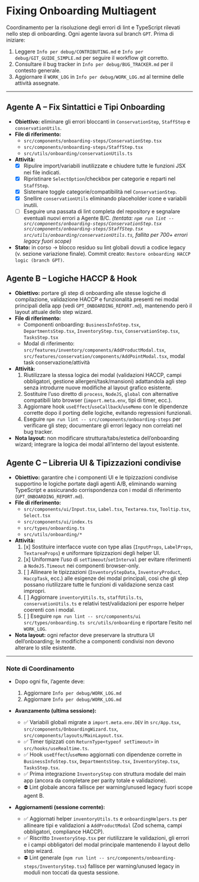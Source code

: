 # Fixing Onboarding Multiagent

Coordinamento per la risoluzione degli errori di lint e TypeScript rilevati nello step di onboarding. Ogni agente lavora sul branch `GPT`. Prima di iniziare:

1. Leggere `Info per debug/CONTRIBUTING.md` e `Info per debug/GIT_GUIDE_SIMPLE.md` per seguire il workflow git corretto.
2. Consultare il bug tracker in `Info per debug/BUG_TRACKER.md` per il contesto generale.
3. Aggiornare il `WORK_LOG` in `Info per debug/WORK_LOG.md` al termine delle attività assegnate.

---

## Agente A – Fix Sintattici e Tipi Onboarding

- **Obiettivo:** eliminare gli errori bloccanti in `ConservationStep`, `StaffStep` e `conservationUtils`.
- **File di riferimento:**
  - `src/components/onboarding-steps/ConservationStep.tsx`
  - `src/components/onboarding-steps/StaffStep.tsx`
  - `src/utils/onboarding/conservationUtils.ts`
- **Attività:**
  - [x] Ripulire import/variabili inutilizzate e chiudere tutte le funzioni JSX nei file indicati.
  - [x] Ripristinare `SelectOption`/checkbox per categorie e reparti nel `StaffStep`.
  - [x] Sistemare toggle categorie/compatibilità nel `ConservationStep`.
  - [x] Snellire `conservationUtils` eliminando placeholder icone e variabili inutili.
  - [ ] Eseguire una passata di lint completa del repository e segnalare eventuali nuovi errori a Agente B/C. _(tentata: `npm run lint -- src/components/onboarding-steps/ConservationStep.tsx src/components/onboarding-steps/StaffStep.tsx src/utils/onboarding/conservationUtils.ts`, fallita per 700+ errori legacy fuori scope)_
- **Stato:** in corso → blocco residuo su lint globali dovuti a codice legacy (v. sezione variazione finale). Commit creato: `Restore onboarding HACCP logic (branch GPT)`.

## Agente B – Logiche HACCP & Hook

- **Obiettivo:** portare gli step di onboarding alle stesse logiche di compilazione, validazione HACCP e funzionalità presenti nei modal principali della app (vedi `GPT_ONBOARDING_REPORT.md`), mantenendo però il layout attuale dello step wizard.
- **File di riferimento:**
  - Componenti onboarding: `BusinessInfoStep.tsx`, `DepartmentsStep.tsx`, `InventoryStep.tsx`, `ConservationStep.tsx`, `TasksStep.tsx`
  - Modal di riferimento: `src/features/inventory/components/AddProductModal.tsx`, `src/features/conservation/components/AddPointModal.tsx`, modal task conservazione/attività
- **Attività:**
  1. Riutilizzare la stessa logica dei modal (validazioni HACCP, campi obbligatori, gestione allergeni/task/mansioni) adattandola agli step senza introdurre nuove modifiche al layout grafico esistente.
  2. Sostituire l’uso diretto di `process`, `NodeJS`, `global` con alternative compatibili lato browser (`import.meta.env`, tipi di timer, ecc.).
  3. Aggiornare hook `useEffect`/`useCallback`/`useMemo` con le dipendenze corrette dopo il porting delle logiche, evitando regressioni funzionali.
  4. Eseguire `npm run lint -- src/components/onboarding-steps` per verificare gli step; documentare gli errori legacy non correlati nel bug tracker.
- **Nota layout:** non modificare struttura/tabs/estetica dell’onboarding wizard; integrare la logica dei modal all’interno del layout esistente.

## Agente C – Libreria UI & Tipizzazioni condivise

- **Obiettivo:** garantire che i componenti UI e le tipizzazioni condivise supportino le logiche portate dagli agenti A/B, eliminando warning TypeScript e assicurando corrispondenza con i modal di riferimento (`GPT_ONBOARDING_REPORT.md`).
- **File di riferimento:**
  - `src/components/ui/Input.tsx`, `Label.tsx`, `Textarea.tsx`, `Tooltip.tsx`, `Select.tsx`
  - `src/components/ui/index.ts`
  - `src/types/onboarding.ts`
  - `src/utils/onboarding/*`
- **Attività:**
  1. [x] Sostituire interfacce vuote con type alias (`InputProps`, `LabelProps`, `TextareaProps`) e uniformare tipizzazioni degli helper UI.
  2. [x] Uniformare l’uso di `setTimeout`/`setInterval` per evitare riferimenti a `NodeJS.Timeout` nei componenti browser-only.
  3. [ ] Allineare le tipizzazioni (`InventoryStepData`, `InventoryProduct`, `HaccpTask`, ecc.) alle esigenze dei modal principali, così che gli step possano riutilizzare tutte le funzioni di validazione senza cast impropri.
  4. [ ] Aggiornare `inventoryUtils.ts`, `staffUtils.ts`, `conservationUtils.ts` e relativi test/validazioni per esporre helper coerenti con i modal.
  5. [ ] Eseguire `npm run lint -- src/components/ui src/types/onboarding.ts src/utils/onboarding` e riportare l’esito nel `WORK_LOG`.
- **Nota layout:** ogni refactor deve preservare la struttura UI dell’onboarding; le modifiche a componenti condivisi non devono alterare lo stile esistente.

---

### Note di Coordinamento

- Dopo ogni fix, l’agente deve:
  1. Aggiornare `Info per debug/WORK_LOG.md`
  2. Aggiornare `Info per debug/WORK_LOG.md`

- **Avanzamento (ultima sessione):**
  - ✅ Variabili globali migrate a `import.meta.env.DEV` in `src/App.tsx`, `src/components/OnboardingWizard.tsx`, `src/components/layouts/MainLayout.tsx`.
  - ✅ Timer tipizzati con `ReturnType<typeof setTimeout>` in `src/hooks/useRealtime.ts`.
  - ✅ Hook `useEffect`/`useMemo` aggiornati con dipendenze corrette in `BusinessInfoStep.tsx`, `DepartmentsStep.tsx`, `InventoryStep.tsx`, `TasksStep.tsx`.
  - ✅ Prima integrazione `InventoryStep` con struttura modale del main app (ancora da completare per parity totale e validazione).
  - ⛔ Lint globale ancora fallisce per warning/unused legacy fuori scope agent B.
- **Aggiornamenti (sessione corrente):**
  - ✅ Aggiornati helper `inventoryUtils.ts` e `onboardingHelpers.ts` per allineare tipi e validazioni a `AddProductModal` (Zod schema, campi obbligatori, compliance HACCP).
  - ✅ Riscritto `InventoryStep.tsx` per riutilizzare le validazioni, gli errori e i campi obbligatori del modal principale mantenendo il layout dello step wizard.
  - ⛔ Lint generale (`npm run lint -- src/components/onboarding-steps/InventoryStep.tsx`) fallisce per warning/unused legacy in moduli non toccati da questa sessione.
